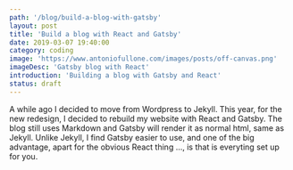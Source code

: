 ```yaml
---
path: '/blog/build-a-blog-with-gatsby'
layout: post
title: 'Build a blog with React and Gatsby'
date: 2019-03-07 19:40:00
category: coding
image: 'https://www.antoniofullone.com/images/posts/off-canvas.png'
imageDesc: 'Gatsby blog with React'
introduction: 'Building a blog with Gatsby and React'
status: draft
---
```


A while ago I decided to move from Wordpress to Jekyll. This year, for the new redesign, I decided to rebuild my website with React and Gatsby. The blog still uses Markdown and Gatsby will render it as normal html, same as Jekyll. Unlike Jekyll, I find Gatsby easier to use, and one of the big advantage, apart for the obvious React thing ..., is that is everyting set up for you.
